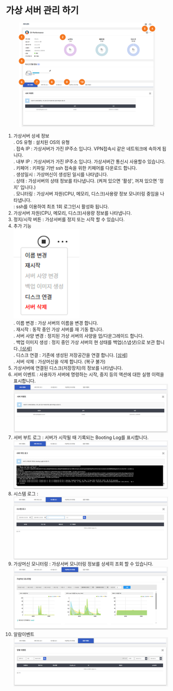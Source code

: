 # 가상 서버 관리 하기

<figure><img src="../../.gitbook/assets/image (2).png" alt=""><figcaption></figcaption></figure>

1. 가상서버 상세 정보\
   . OS 유형 : 설치된 OS의 유형\
   . 접속 IP : 가상서버가 가진 IP주소 입니다. VPN접속시 같은 네트워크에 속하게 됩니다. \
   . 내부 IP : 가상서버가 가진 IP주소 입니다. 가상서버간 통신시 사용할수 있습니다. \
   . 키페어 : 키파일 기반 ssh 접속을 위한 키페어를 다운로드 합니다.\
   . 생성일시 : 가상머신이 생성된 일시를 나타냅니다. \
   . 상태 : 가상서버의 상태 정보를 타나냅니다. (켜져 있으면 '활성', 꺼져 있으면 '정지' 입니다.)\
   . 모니터링 : 가상서버 자원(CPU, 메모리, 디스크)사용량 정보 모니터링 중임을 나타냅니다. \
   &#x20; : ssh를 이용하여 최초 1회 로그인시 활성화 됩니다.
2. 가상서버 자원(CPU, 메모리, 디스크)사용량 정보를 나타냅니다.&#x20;
3. 정지/시작 버튼 : 가상서버를 정지 또는 시작 할 수 있습니다.
4. 추가 기능 \
   ![](<../../.gitbook/assets/image (3).png>)\
   . 이름 변경 : 가상 서버의 이름을 변경 합니다.\
   . 재시작 : 동작 중인 가상 서버를 재 기동 합니다.\
   . 서버 사양 변경 : 정지된 가상 서버의 사양을 업/다운그레이드 합니다.\
   . 백업 이미지 생성 : 정지 중인 가상 서버의 현 상태를 백업(스냅샷)으로 보관 합니다.[ \[상세\]](undefined-8.md)\
   . 디스크 연결 : 기존에 생성된 저장공간을 연결 합니다. [\[상세\]](undefined-7.md)\
   . 서버 삭제 : 가상머신을 삭제 합니다. (복구 불가)
5. 가상서버에 연결된 디스크(저장장치)의 정보를 나타냅니다.&#x20;
6. 서버 이벤트 : 사용자가 서버에 명령하는 시작, 중지 등의 액션에 대한 실행 이력을 표시합니다.\
   ![](<../../.gitbook/assets/image (50).png>)
7. 서버 부트 로그 : 서버가 시작될 때 기록되는 Booting Log를 표시합니다.\
   ![](<../../.gitbook/assets/image (51).png>)
8. 시스템 로그 : \
   ![](<../../.gitbook/assets/image (52).png>)
9. 가상머신 모니터링 : 가상서버 모니터링   정보를 상세히 조회 할 수 있습니다. \
   ![](<../../.gitbook/assets/image (53).png>)
10. 알람이벤트 \
    ![](<../../.gitbook/assets/image (54).png>)

